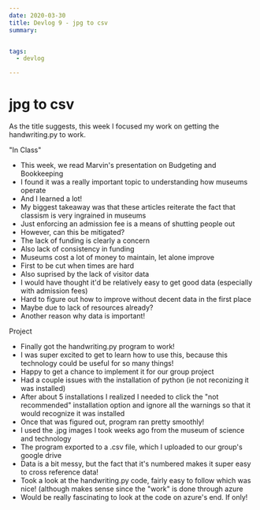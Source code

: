 ```yaml
---
date: 2020-03-30
title: Devlog 9 - jpg to csv
summary: 


tags:
  - devlog

---
```


# jpg to csv
As the title suggests, this week I focused my work on getting the handwriting.py to work. 

"In Class"
- This week, we read Marvin's presentation on Budgeting and Bookkeeping
- I found it was a really important topic to understanding how museums operate
- And I learned a lot!
- My biggest takeaway was that these articles reiterate the fact that classism is very ingrained in museums
- Just enforcing an admission fee is a means of shutting people out
- However, can this be mitigated?
- The lack of funding is clearly a concern
- Also lack of consistency in funding
- Museums cost a lot of money to maintain, let alone improve
- First to be cut when times are hard
- Also suprised by the lack of visitor data
- I would have thought it'd be relatively easy to get good data (especially with admission fees)
- Hard to figure out how to improve without decent data in the first place
- Maybe due to lack of resources already?
- Another reason why data is important!


Project
- Finally got the handwriting.py program to work! 
- I was super excited to get to learn how to use this, because this technology could be useful for so many things!
- Happy to get a chance to implement it for our group project
- Had a couple issues with the installation of python (ie not reconizing it was installed)
- After about 5 installations I realized I needed to click the "not recommended" installation option and ignore all the warnings so that it would recognize it was installed
- Once that was figured out, program ran pretty smoothly!
- I used the .jpg images I took weeks ago from the museum of science and technology
- The program exported to a .csv file, which I uploaded to our group's google drive
- Data is a bit messy, but the fact that it's numbered makes it super easy to cross reference data!
- Took a look at the handwriting.py code, fairly easy to follow which was nice! (although makes sense since the "work" is done through azure
- Would be really fascinating to look at the code on azure's end. If only!


